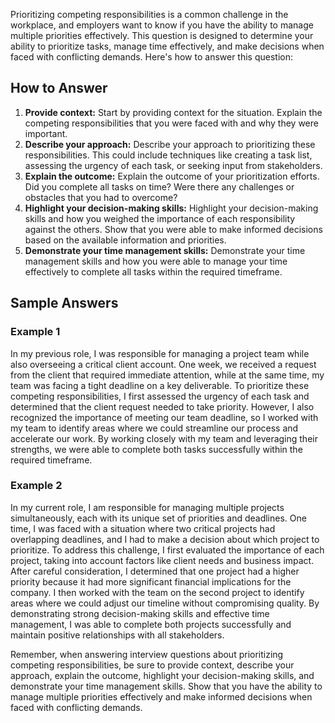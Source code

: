 
Prioritizing competing responsibilities is a common challenge in the workplace, and employers want to know if you have the ability to manage multiple priorities effectively. This question is designed to determine your ability to prioritize tasks, manage time effectively, and make decisions when faced with conflicting demands. Here's how to answer this question:

How to Answer
-------------

1. **Provide context:** Start by providing context for the situation. Explain the competing responsibilities that you were faced with and why they were important.
2. **Describe your approach:** Describe your approach to prioritizing these responsibilities. This could include techniques like creating a task list, assessing the urgency of each task, or seeking input from stakeholders.
3. **Explain the outcome:** Explain the outcome of your prioritization efforts. Did you complete all tasks on time? Were there any challenges or obstacles that you had to overcome?
4. **Highlight your decision-making skills:** Highlight your decision-making skills and how you weighed the importance of each responsibility against the others. Show that you were able to make informed decisions based on the available information and priorities.
5. **Demonstrate your time management skills:** Demonstrate your time management skills and how you were able to manage your time effectively to complete all tasks within the required timeframe.

Sample Answers
--------------

### Example 1

In my previous role, I was responsible for managing a project team while also overseeing a critical client account. One week, we received a request from the client that required immediate attention, while at the same time, my team was facing a tight deadline on a key deliverable. To prioritize these competing responsibilities, I first assessed the urgency of each task and determined that the client request needed to take priority. However, I also recognized the importance of meeting our team deadline, so I worked with my team to identify areas where we could streamline our process and accelerate our work. By working closely with my team and leveraging their strengths, we were able to complete both tasks successfully within the required timeframe.

### Example 2

In my current role, I am responsible for managing multiple projects simultaneously, each with its unique set of priorities and deadlines. One time, I was faced with a situation where two critical projects had overlapping deadlines, and I had to make a decision about which project to prioritize. To address this challenge, I first evaluated the importance of each project, taking into account factors like client needs and business impact. After careful consideration, I determined that one project had a higher priority because it had more significant financial implications for the company. I then worked with the team on the second project to identify areas where we could adjust our timeline without compromising quality. By demonstrating strong decision-making skills and effective time management, I was able to complete both projects successfully and maintain positive relationships with all stakeholders.

Remember, when answering interview questions about prioritizing competing responsibilities, be sure to provide context, describe your approach, explain the outcome, highlight your decision-making skills, and demonstrate your time management skills. Show that you have the ability to manage multiple priorities effectively and make informed decisions when faced with conflicting demands.
